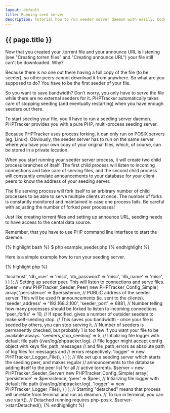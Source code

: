 ```yaml
---
layout: default
title: Running seed server
description: Tutorial how to run seeder server daemon with easily. Code examples, description.
---
```

## {{ page.title }} ##

Now that you created your .torrent file and your announce URL is listening (see "Creating torren files" and "Creating announce URL") your file still can't be downloaded. Why?  
  
Because there is no one out there having a full copy of the file (to be seeder), so other peers cannot download it from anywhere. So what are you supposed to do? You have to be the first seeder of your file.   
  
So you want to save bandwidth? Don't worry, you only have to serve the file while there are no external seeders for it. PHPTracker automatically takes care of stopping seeding (and eventually restarting) when you have enough seeders out there.  
  
To start seeding your file, you'll have to run a seeding server daemon. PHPTracker provides you with a pure PHP, multi-process seeding server.  
  
Because PHPTracker uses process forking, it can only run on POSIX servers (eg. Linux). Obviously, the seeder server has to run on the same server where you have your own copy of your original files, which, of course, can be stored in a private location.

When you start running your seeder server process, it will create two child process branches of itself. The first child process will listen to incoming connections and take care of serving files, and the second child process will constantly emulate announcements to your database for your client peers to know the address of your seeding server.  
  
The file serving process will fork itself to an arbitrary number of child processes to be able to serve multiple clients at once. The number of forks is constantly monitored and maintained in case one process fails. Be careful with adjusting the number of forked peer processes!  
  
Just like creating torrent files and setting up announce URL, seeding needs to have access to the cental data source.  
  
Remember, that you have to use PHP command line interface to start the daemon.

{% highlight bash %}
$ php example_seeder.php
{% endhighlight %}

Here is a simple example how to run your seeding server.

{% highlight php %}
<?php
// --------------------------------------
// This is how to start a seeding server.
// --------------------------------------

// [!] Run this file in CLI only!
// /usr/bin/php example_seeder.php

// Registering autoloader, essential to use the library.
require( dirname(__FILE__).'/lib/PHPTracker/Autoloader.php' );
PHPTracker_Autoloader::register();

// Persistense object implementing PHPTracker_Persistence_Interface.
// We use MySQL here. The object is initialized with its own config.
$persistence = new PHPTracker_Persistence_Mysql(
	new PHPTracker_Config_Simple( array(
		'db_host'       => 'localhost',
		'db_user'       => 'misc',
		'db_password'   => 'misc',
		'db_name'       => 'misc',
	) )
);

// Setting up seeder peer. This will listen to connections and serve files.
$peer = new PHPTracker_Seeder_Peer(
	new PHPTracker_Config_Simple( array(
		'persistence'           => $persistence,
		// PUBLIC address of the seeder server. This will be used fr announcements (ie. sent to the clients).
		'seeder_address'        => '192.168.2.100',
		'seeder_port'           => 6881,
		// Number telling how many processes should be forked to listen to incoming connections.
		'peer_forks'            => 10,
		// If specified, gives a number of outsider seeders to make self-seeding stop.
		// This saves you bandwidth - once your file is seeded by others, you can stop serving it.
		// Number of seeders is permanently checked, but probably 1 is too few if you want your file to be available always.
		'seeders_stop_seeding'  => 5,
		// Intializing file logger with default file path (/var/log/phptracker.log).
		// File logger might accept config object with keys file_path_messages
		// and file_path_errors as absolute path of log files for messages and
		// errors respectively.
		'logger'  => new PHPTracker_Logger_File(),
	)
) );

// We set up a seeding server which starts the seeding peer, and makes regular
// announcements to the database adding itself to the peer list for all
// active torrents.
$server = new PHPTracker_Seeder_Server(
	 new PHPTracker_Config_Simple( array(
		'persistence'           => $persistence,
		'peer'                  => $peer,
		 // Intializing file logger with default file path (/var/log/phptracker.log).
		'logger'  => new PHPTracker_Logger_File(),
	)
) );

// Starting "detached" means that process will unrelate from terminal and run as deamon.
// To run in terminal, you can use start().
// Detached running requires php-posix.
$server->startDetached();
{% endhighlight %}